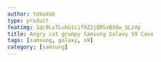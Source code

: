 ```yaml
---
author: tokodab
type: product
featimg: 1qc9LvTLuhG1cif9Z2jQRSxBV8w_ULzXp
title: Angry cat grumpy Samsung Galaxy S9 Case
tags: [samsung, galaxy, s9]
category: [samsung]
---
```

